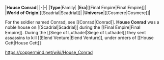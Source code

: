 |**House Conrad**|
|-|-|
|**Type**|Family|
|**Era**|[[Final Empire\|Final Empire]]|
|**World of Origin**|[[Scadrial\|Scadrial]]|
|**Universe**|[[Cosmere\|Cosmere]]|

For the soldier named Conrad, see [[Conrad\|Conrad]].
**House Conrad** was a noble house on [[Scadrial\|Scadrial]] during the [[Final Empire\|Final Empire]].
During the [[Siege of Luthadel\|Siege of Luthadel]] they sent assassins to kill [[Elend Venture\|Elend Venture]], under orders of [[House Cett\|House Cett]]



https://coppermind.net/wiki/House_Conrad